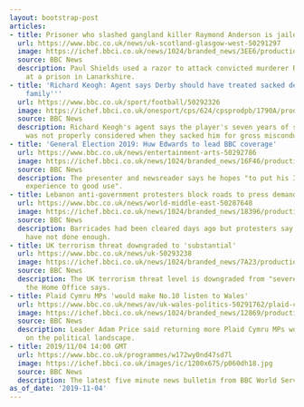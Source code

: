 ```yaml
---
layout: bootstrap-post
articles:
- title: Prisoner who slashed gangland killer Raymond Anderson is jailed
  url: https://www.bbc.co.uk/news/uk-scotland-glasgow-west-50291297
  image: https://ichef.bbci.co.uk/news/1024/branded_news/3EE6/production/_109520161_anderson-pic.jpg
  source: BBC News
  description: Paul Shields used a razor to attack convicted murderer Raymond Anderson
    at a prison in Lanarkshire.
- title: 'Richard Keogh: Agent says Derby should have treated sacked defender ''like
    family'''
  url: https://www.bbc.co.uk/sport/football/50292326
  image: https://ichef.bbci.co.uk/onesport/cps/624/cpsprodpb/1790A/production/_109522569_rk_get.jpg
  source: BBC News
  description: Richard Keogh's agent says the player's seven years of service to Derby
    was not properly considered when they sacked him for gross misconduct.
- title: 'General Election 2019: Huw Edwards to lead BBC coverage'
  url: https://www.bbc.co.uk/news/entertainment-arts-50292786
  image: https://ichef.bbci.co.uk/news/1024/branded_news/16F46/production/_109522049_edwards1_bodybbc.jpg
  source: BBC News
  description: The presenter and newsreader says he hopes "to put his 35 years of
    experience to good use".
- title: Lebanon anti-government protesters block roads to press demands
  url: https://www.bbc.co.uk/news/world-middle-east-50287648
  image: https://ichef.bbci.co.uk/news/1024/branded_news/18396/production/_109522299_img_20191104_075506.jpg
  source: BBC News
  description: Barricades had been cleared days ago but protesters say politicians
    have not done enough.
- title: UK terrorism threat downgraded to 'substantial'
  url: https://www.bbc.co.uk/news/uk-50293238
  image: https://ichef.bbci.co.uk/news/1024/branded_news/7A23/production/_97176213_breaking_news_bigger.png
  source: BBC News
  description: The UK terrorism threat level is downgraded from "severe" to "substantial",
    the Home Office says.
- title: Plaid Cymru MPs 'would make No.10 listen to Wales'
  url: https://www.bbc.co.uk/news/av/uk-wales-politics-50291762/plaid-cymru-mps-would-make-no10-listen-to-wales
  image: https://ichef.bbci.co.uk/news/1024/branded_news/12869/production/_109518857_p07sxv0w.jpg
  source: BBC News
  description: Leader Adam Price said returning more Plaid Cymru MPs would put Wales
    on the political landscape.
- title: 2019/11/04 14:00 GMT
  url: https://www.bbc.co.uk/programmes/w172wy0nd47sd7l
  image: https://ichef.bbci.co.uk/images/ic/1200x675/p060dh18.jpg
  source: BBC News
  description: The latest five minute news bulletin from BBC World Service.
as_of_date: '2019-11-04'
---
```


